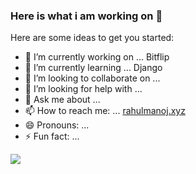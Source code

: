 ### Here is what i am working on 👋


Here are some ideas to get you started:

- 🔭 I’m currently working on ... Bitflip 
- 🌱 I’m currently learning ... Django
- 👯 I’m looking to collaborate on ... 
- 🤔 I’m looking for help with ...
- 💬 Ask me about ...
- 📫 How to reach me: ... [rahulmanoj.xyz](https://rahulmanoj.xyz)
- 😄 Pronouns: ... 
- ⚡ Fun fact: ... 
<img align="center" src="https://github-readme-stats.vercel.app/api/<CARD_TYPE>/?username=<USERNAME>&theme=<THEME_NAME>" />
